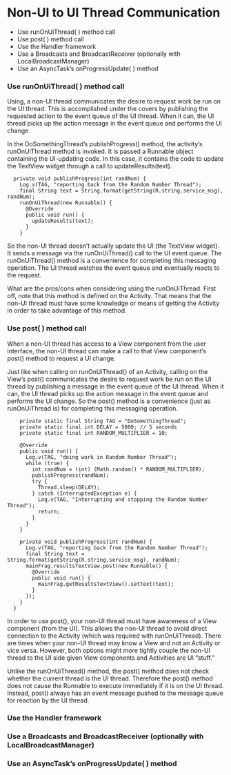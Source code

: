 # Non-UI to UI Thread Communication

- Use runOnUiThread( ) method call
- Use post( ) method call
- Use the Handler framework
- Use a Broadcasts and BroadcastReceiver (optionally with LocalBroadcastManager)
- Use an AsyncTask’s onProgressUpdate( ) method

### Use runOnUiThread( ) method call
Using, a non-UI thread communicates the desire to request work be run on the UI thread.  This is accomplished under the covers by publishing the requested action to the event queue of the UI thread.  When it can, the UI thread picks up the action message in the event queue and performs the UI change.

In the DoSomethingThread’s publishProgress() method, the activity’s runOnUiThread method is invoked. It is passed a Runnable object containing the UI-updating code. In this case, it contains the code to update the TextView widget through a call to updateResults(text).

      private void publishProgress(int randNum) {
        Log.v(TAG, "reporting back from the Random Number Thread");
        final String text = String.format(getString(R.string.service_msg), randNum);
        runOnUiThread(new Runnable() {
          @Override
          public void run() {
            updateResults(text);
          }
        }

So the non-UI thread doesn’t actually update the UI (the TextView widget).  It sends a message via the runOnUiThread() call to the UI event queue.  The runOnUiThread() method is a convenience for completing this messaging operation.  The UI thread watches the event queue and eventually reacts to the request.

What are the pros/cons when considering using the runOnUiThread.  First off, note that this method is defined on the Activity.  That means that the non-UI thread must have some knowledge or means of getting the Activity in order to take advantage of this method. 

### Use post( ) method call
When a non-UI thread has access to a View component from the user interface, the non-UI thread can make a call to that View component’s post() method to request a UI change.

Just like when calling on runOnUiThread() of an Activity, calling on the View’s post() communicates the desire to request work be run on the UI thread by publishing a message in the event queue of the UI thread.  When it can, the UI thread picks up the action message in the event queue and performs the UI change.  So the  post() method is a convenience (just as runOnUiThread is) for completing this messaging operation.

        private static final String TAG = "DoSomethingThread";
        private static final int DELAY = 5000; // 5 seconds
        private static final int RANDOM_MULTIPLIER = 10;

        @Override
        public void run() {
          Log.v(TAG, "doing work in Random Number Thread");
          while (true) {
            int randNum = (int) (Math.random() * RANDOM_MULTIPLIER);
            publishProgress(randNum);
            try {
              Thread.sleep(DELAY);
            } catch (InterruptedException e) {
              Log.v(TAG, "Interrupting and stopping the Random Number Thread");
              return;
            }
          }
        }

        private void publishProgress(int randNum) {
          Log.v(TAG, "reporting back from the Random Number Thread");
          final String text = String.format(getString(R.string.service_msg), randNum);
          mainFrag.resultsTextView.post(new Runnable() {
            @Override
            public void run() {
              mainFrag.getResultsTextView().setText(text);
            }
          });
        }
      }

In order to use post(), your non-UI thread must have awareness of a View component (from the UI).  This allows the non-UI thread to avoid direct connection to the Activity (which was required with runOnUiThread).  There are times when your non-UI thread may know a View and not an Activity or vice versa.  However, both options might more tightly couple the non-UI thread to the UI side given View components and Activities are UI “stuff.”
 
Unlike the runOnUiThread() method, the post() method does not check whether the current thread is the UI thread.  Therefore the post() method does not cause the Runnable to execute immediately if it is on the UI thread.  Instead, post() always has an event message pushed to the message queue for reaction by the UI thread.
### Use the Handler framework

### Use a Broadcasts and BroadcastReceiver (optionally with LocalBroadcastManager)

### Use an AsyncTask’s onProgressUpdate( ) method

